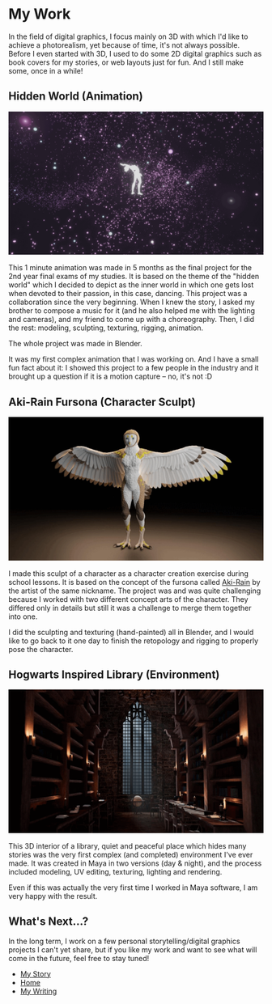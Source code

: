 # My Work

In the field of digital graphics, I focus mainly on 3D with which I'd like to achieve a photorealism, yet because of time, it's not always possible. Before I even started with 3D, I used to do some 2D digital graphics such as book covers for my stories, or web layouts just for fun. And I still make some, once in a while!

## Hidden World (Animation)

![hidden world project key images gif](img/hidden-world-gif.gif)

This 1 minute animation was made in 5 months as the final project for the 2nd year final exams of my studies. It is based on the theme of the "hidden world" which I decided to depict as the inner world in which one gets lost when devoted to their passion, in this case, dancing. This project was a collaboration since the very beginning. When I knew the story, I asked my brother to compose a music for it (and he also helped me with the lighting and cameras), and my friend to come up with a choreography. Then, I did the rest: modeling, sculpting, texturing, rigging, animation.

The whole project was made in Blender.

It was my first complex animation that I was working on. And I have a small fun fact about it: I showed this project to a few people in the industry and it brought up a question if it is a motion capture – no, it's not :D

## Aki-Rain Fursona (Character Sculpt)

![aki-rain fursona project key images gif](img/aki-rain-gif.gif)

I made this sculpt of a character as a character creation exercise during school lessons. It is based on the concept of the fursona called [Aki-Rain](https://www.furaffinity.net/user/aki-rain/) by the artist of the same nickname. The project was and was quite challenging because I worked with two different concept arts of the character. They differed only in details but still it was a challenge to merge them together into one.

I did the sculpting and texturing (hand-painted) all in Blender, and I would like to go back to it one day to finish the retopology and rigging to properly pose the character.

## Hogwarts Inspired Library (Environment)

![hogwarts inspired library environment project key images gif](img/library-gif.gif)

This 3D interior of a library, quiet and peaceful place which hides many stories was the very first complex (and completed) environment I've ever made. It was created in Maya in two versions (day & night), and the process included modeling, UV editing, texturing, lighting and rendering.

Even if this was actually the very first time I worked in Maya software, I am very happy with the result.

## What's Next...?

In the long term, I work on a few personal storytelling/digital graphics projects I can't yet share, but if you like my work and want to see what will come in the future, feel free to stay tuned!

- [My Story](about.md)
- [Home](index.md)
- [My Writing](writing.md)
